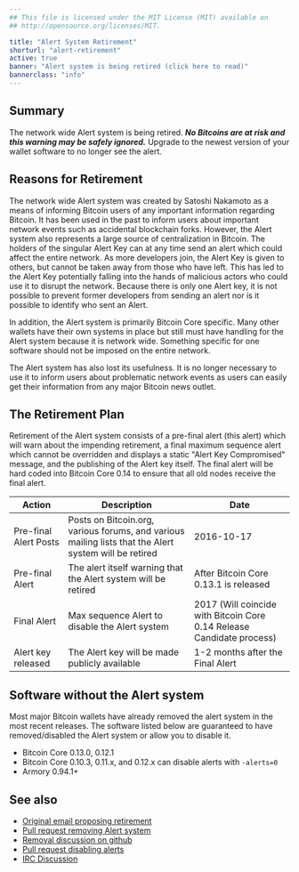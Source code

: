 ```yaml
---
## This file is licensed under the MIT License (MIT) available on
## http://opensource.org/licenses/MIT.

title: "Alert System Retirement"
shorturl: "alert-retirement"
active: true
banner: "Alert system is being retired (click here to read)"
bannerclass: "info"
---
```


## Summary

The network wide Alert system is being retired. **_No Bitcoins are at risk and this warning may be safely ignored._** 
Upgrade to the newest version of your wallet software to no longer see the alert.

## Reasons for Retirement

The network wide Alert system was created by Satoshi Nakamoto as a means of informing Bitcoin users of any important
information regarding Bitcoin. It has been used in the past to inform users about important network events such as
accidental blockchain forks. However, the Alert system also represents a large source of centralization in Bitcoin.
The holders of the singular Alert Key can at any time send an alert which could affect the entire network. As more
developers join, the Alert Key is given to others, but cannot be taken away from those who have left. This has led
to the Alert Key potentially falling into the hands of malicious actors who could use it to disrupt the network. Because
there is only one Alert key, it is not possible to prevent former developers from sending an alert nor is it possible
to identify who sent an Alert.

In addition, the Alert system is primarily Bitcoin Core specific. Many other wallets have their own systems in place but
still must have handling for the Alert system because it is network wide. Something specific for one software should
not be imposed on the entire network.

The Alert system has also lost its usefulness. It is no longer necessary to use it to inform users about problematic network
events as users can easily get their information from any major Bitcoin news outlet. 

## The Retirement Plan

Retirement of the Alert system consists of a pre-final alert (this alert) which will warn about the impending retirement, a 
final maximum sequence alert which cannot be overridden and displays a static "Alert Key Compromised" message, and the
publishing of the Alert key itself. The final alert will be hard coded into Bitcoin Core 0.14 to ensure that all old nodes
receive the final alert.

|Action|Description|Date|
|---|---|---|
|Pre-final Alert Posts|Posts on Bitcoin.org, various forums, and various mailing lists that the Alert system will be retired|2016-10-17|
|Pre-final Alert|The alert itself warning that the Alert system will be retired|After Bitcoin Core 0.13.1 is released|
|Final Alert|Max sequence Alert to disable the Alert system|2017 (Will coincide with Bitcoin Core 0.14 Release Candidate process)|
|Alert key released|The Alert key will be made publicly available|1-2 months after the Final Alert|

## Software without the Alert system

Most major Bitcoin wallets have already removed the alert system in the most recent releases. The software listed below 
are guaranteed to have removed/disabled the Alert system or allow you to disable it.

* Bitcoin Core 0.13.0, 0.12.1
* Bitcoin Core 0.10.3, 0.11.x, and 0.12.x can disable alerts with `-alerts=0`
* Armory 0.94.1+

## See also

* [Original email proposing retirement](https://lists.linuxfoundation.org/pipermail/bitcoin-dev/2016-September/013104.html)
* [Pull request removing Alert system](https://github.com/bitcoin/bitcoin/pull/7692)
* [Removal discussion on github](https://github.com/bitcoin/bitcoin/pull/6260)
* [Pull request disabling alerts](https://github.com/bitcoin/bitcoin/pull/6274)
* [IRC Discussion](https://botbot.me/freenode/bitcoin-core-dev/2016-09-22/?msg=73446303&page=6)
